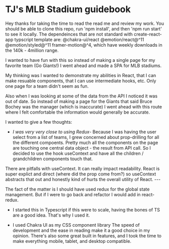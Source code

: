# TJ's MLB Stadium guidebook

Hey thanks for taking the time to read the read me and review my work. You should be able to clone this repo, run 'npm install', and then 'npm run start' to see it locally. The dependeinces that are not standard with create-react-app typscript template are: @chakra-ui/react @emotion/react@^11 @emotion/styled@^11 framer-motion@^4, which have weekly downloads in the 140k - 4million range.

I wanted to have fun with this so instead of making a single page for my favorite team (Go Giants!) I went ahead and made a SPA for MLB stadiums. 

My thinking was I wanted to demonstrate my abilities in React, that I can make resuable components, that I can use intermediate hooks, etc. Only one page for a team didn't seem as fun. 

Also when I was looking at some of the data from the API I noticed it was out of date. So instead of making a page for the Giants that said Bruce Bochey was the manager (which is inaccurate) I went ahead with this route where I felt comfortable the information would generally be accurate. 

I wanted to give a few thoughts: 

- *I was very very close to using Redux*-
Because I was having the user select from a list of teams, I grew concerned about prop-drilling for all the different compoents. Pretty much all the components on the page are touching one central data object - the result from API call. So I decided to use the hook useContext and have all the children / grandchildren components touch that.

 There are pitfalls with useContext. It can really impact readability. React is super explict and direct (where did the prop come from?) so useContext abstracts that out and honestly kind of hurts the overall utility of React. ---

The fact of the matter is I should have used redux for the global state management. But if I were to go back and refactor I would add in react-redux.


- I started this in Typescript
 if this were to scale, having the bones of TS are a good idea. That's why I used it. 

- I used Chakra UI as my CSS component library 
The speed of development and the ease in reading make it a good choice in my opinion. There's also some great built in features, and I took the time to make everything mobile, tablet, and desktop compatible. 

